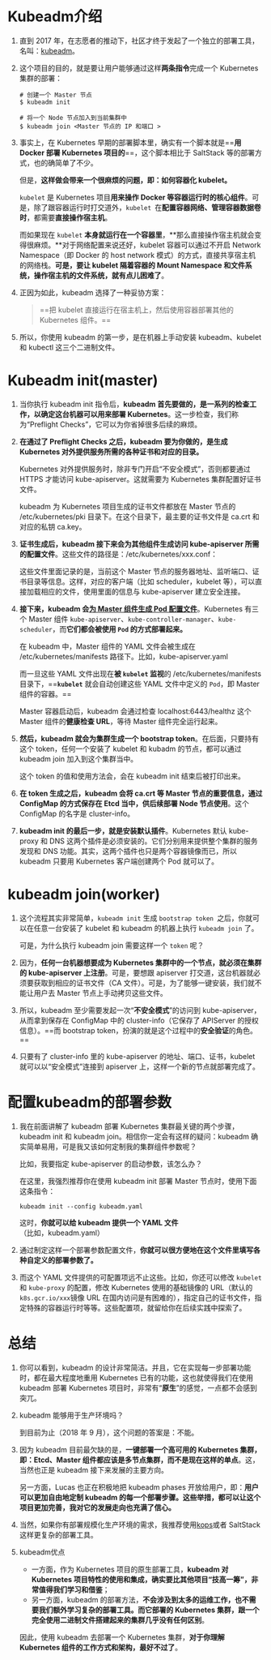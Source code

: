 # Kubeadm介绍

1. 直到 2017 年，在志愿者的推动下，社区才终于发起了一个独立的部署工具，名叫：[kubeadm](https://github.com/kubernetes/kubeadm)。

2. 这个项目的目的，就是要让用户能够通过这样**两条指令**完成一个 Kubernetes 集群的部署：

   ```shell
   # 创建一个 Master 节点
   $ kubeadm init
    
   # 将一个 Node 节点加入到当前集群中
   $ kubeadm join <Master 节点的 IP 和端口 >
   ```

3. 事实上，在 Kubernetes 早期的部署脚本里，确实有一个脚本就是==**用 Docker 部署 Kubernetes 项目的**==，这个脚本相比于 SaltStack 等的部署方式，也的确简单了不少。

   但是，**这样做会带来一个很麻烦的问题，即：如何容器化 kubelet。**

   `kubelet` 是 Kubernetes 项目**用来操作 Docker 等容器运行时的核心组件**。可是，除了跟容器运行时打交道外，`kubelet `在**配置容器网络、管理容器数据卷时**，都需要**直接操作宿主机**。

   而如果现在 `kubelet` **本身就运行在一个容器里**，**那么直接操作宿主机就会变得很麻烦。**对于网络配置来说还好，kubelet 容器可以通过不开启 Network Namespace（即 Docker 的 host network 模式）的方式，直接共享宿主机的网络栈。**可是，要让 kubelet 隔着容器的 Mount Namespace 和文件系统，操作宿主机的文件系统，就有点儿困难了**。

4. 正因为如此，kubeadm 选择了一种妥协方案：

   > ==把 kubelet 直接运行在宿主机上，然后使用容器部署其他的 Kubernetes 组件。==

5. 所以，你使用 kubeadm 的第一步，是在机器上手动安装 kubeadm、kubelet 和 kubectl 这三个二进制文件。







# Kubeadm init(master)

1. 当你执行 kubeadm init 指令后，**kubeadm 首先要做的，是一系列的检查工作，以确定这台机器可以用来部署 Kubernetes**。这一步检查，我们称为“Preflight Checks”，它可以为你省掉很多后续的麻烦。

2. **在通过了 Preflight Checks 之后，kubeadm 要为你做的，是生成 Kubernetes 对外提供服务所需的各种证书和对应的目录。**

   Kubernetes 对外提供服务时，除非专门开启“不安全模式”，否则都要通过 HTTPS 才能访问 kube-apiserver。这就需要为 Kubernetes 集群配置好证书文件。

   kubeadm 为 Kubernetes 项目生成的证书文件都放在 Master 节点的 /etc/kubernetes/pki 目录下。在这个目录下，最主要的证书文件是 ca.crt 和对应的私钥 ca.key。

3. **证书生成后，kubeadm 接下来会为其他组件生成访问 kube-apiserver 所需的配置文件**。这些文件的路径是：/etc/kubernetes/xxx.conf：

   这些文件里面记录的是，当前这个 Master 节点的服务器地址、监听端口、证书目录等信息。这样，对应的客户端（比如 scheduler，kubelet 等），可以直接加载相应的文件，使用里面的信息与 kube-apiserver 建立安全连接。

4. **接下来，kubeadm 会<u>为 Master 组件生成 Pod 配置文件</u>**。Kubernetes 有三个 Master 组件 `kube-apiserver`、`kube-controller-manager`、`kube-scheduler`，而**它们都会被使用 `Pod` 的方式部署起来。**

   在 kubeadm 中，Master 组件的 YAML 文件会被生成在 /etc/kubernetes/manifests 路径下。比如，kube-apiserver.yaml

   而一旦这些 YAML 文件出现在**被 `kubelet` 监视**的 /etc/kubernetes/manifests 目录下，==**`kubelet`** 就会自动创建这些 YAML 文件中定义的 `Pod`，即 Master 组件的容器。==

   Master 容器启动后，kubeadm 会通过检查 localhost:6443/healthz 这个 Master 组件的**健康检查 URL**，等待 Master 组件完全运行起来。

5. **然后，kubeadm 就会为集群生成一个 bootstrap token**。在后面，只要持有这个 token，任何一个安装了 kubelet 和 kubadm 的节点，都可以通过 kubeadm join 加入到这个集群当中。

   这个 token 的值和使用方法会，会在 kubeadm init 结束后被打印出来。

6. **在 token 生成之后，kubeadm 会将 ca.crt 等 Master 节点的重要信息，通过 ConfigMap 的方式保存在 Etcd 当中，供后续部署 Node 节点使用**。这个 ConfigMap 的名字是 cluster-info。

7. **kubeadm init 的最后一步，就是安装默认插件**。Kubernetes 默认 kube-proxy 和 DNS 这两个插件是必须安装的。它们分别用来提供整个集群的服务发现和 DNS 功能。其实，这两个插件也只是两个容器镜像而已，所以 kubeadm 只要用 Kubernetes 客户端创建两个 Pod 就可以了。



# kubeadm join(worker)

1. 这个流程其实非常简单，`kubeadm init` 生成 `bootstrap token `之后，你就可以在任意一台安装了 kubelet 和 kubeadm 的机器上执行 `kubeadm join` 了。

   可是，为什么执行 kubeadm join 需要这样一个 `token` 呢？

2. 因为，**任何一台机器想要成为 Kubernetes 集群中的一个节点，就必须在集群的 kube-apiserver 上注册**。可是，要想跟 apiserver 打交道，这台机器就必须要获取到相应的证书文件（CA 文件）。可是，为了能够一键安装，我们就不能让用户去 Master 节点上手动拷贝这些文件。

3. 所以，kubeadm 至少需要发起一次“**不安全模式**”的访问到 kube-apiserver，从而拿到保存在 ConfigMap 中的 cluster-info（它保存了 APIServer 的授权信息）。==而 bootstrap token，扮演的就是这个过程中的**安全验证**的角色。==

4. 只要有了 cluster-info 里的 kube-apiserver 的地址、端口、证书，kubelet 就可以以“安全模式”连接到 apiserver 上，这样一个新的节点就部署完成了。



# 配置kubeadm的部署参数

1. 我在前面讲解了 kubeadm 部署 Kubernetes 集群最关键的两个步骤，kubeadm init 和 kubeadm join。相信你一定会有这样的疑问：kubeadm 确实简单易用，可是我又该如何定制我的集群组件参数呢？

   比如，我要指定 kube-apiserver 的启动参数，该怎么办？

   在这里，我强烈推荐你在使用 kubeadm init 部署 Master 节点时，使用下面这条指令：

   ```shell
   kubeadm init --config kubeadm.yaml
   ```

   这时，**你就可以给 kubeadm 提供一个 YAML 文件**（比如，kubeadm.yaml）

2. 通过制定这样一个部署参数配置文件，**你就可以很方便地在这个文件里填写各种自定义的部署参数了。**

3. 而这个 YAML 文件提供的可配置项远不止这些。比如，你还可以修改 `kubelet` 和 `kube-proxy` 的配置，修改 Kubernetes 使用的基础镜像的 URL（默认的`k8s.gcr.io/xxx`镜像 URL 在国内访问是有困难的），指定自己的证书文件，指定特殊的容器运行时等等。这些配置项，就留给你在后续实践中探索了。



# 总结

1. 你可以看到，kubeadm 的设计非常简洁。并且，它在实现每一步部署功能时，都在最大程度地重用 Kubernetes 已有的功能，这也就使得我们在使用 kubeadm 部署 Kubernetes 项目时，非常有“**原生**”的感觉，一点都不会感到突兀。

2. kubeadm 能够用于生产环境吗？

   到目前为止（2018 年 9 月），这个问题的答案是：不能。

3. 因为 kubeadm 目前最欠缺的是，**一键部署一个高可用的 Kubernetes 集群，即：Etcd、Master 组件都应该是多节点集群，而不是现在这样的单点**。这，当然也正是 kubeadm 接下来发展的主要方向。

   另一方面，Lucas 也正在积极地把 kubeadm phases 开放给用户，即：**用户可以更加自由地定制 kubeadm 的每一个部署步骤。这些举措，都可以让这个项目更加完善，我对它的发展走向也充满了信心。**

4. 当然，如果你有部署规模化生产环境的需求，我推荐使用[kops](https://github.com/kubernetes/kops)或者 SaltStack 这样更复杂的部署工具。

5. kubeadm优点

   - 一方面，作为 Kubernetes 项目的原生部署工具，**kubeadm 对 Kubernetes 项目特性的使用和集成，确实要比其他项目“技高一筹”，非常值得我们学习和借鉴**；
   - 另一方面，kubeadm 的部署方法，**不会涉及到太多的运维工作，也不需要我们额外学习复杂的部署工具。而它部署的 Kubernetes 集群，跟一个完全使用二进制文件搭建起来的集群几乎没有任何区别**。

   因此，使用 kubeadm 去部署一个 Kubernetes 集群，**对于你理解 Kubernetes 组件的工作方式和架构，最好不过了**。